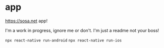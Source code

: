 # app
https://sosa.net app!

I'm a work in progress, ignore me or don't. I'm just a readme not your boss!

`npx react-native run-android`
`npx react-native run-ios`
